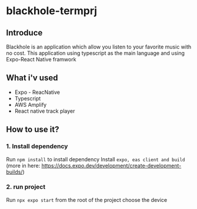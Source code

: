 # blackhole-termprj
## Introduce
 Blackhole is an application which allow you listen to your favorite music with no cost. This application using typescript as the main language and using Expo-React Native framwork
## What i'v used
- Expo - ReacNative
- Typescript
- AWS Amplify
- React native track player
## How to use it?
### 1. Install dependency
Run ```npm install``` to install dependency
Install `expo, eas client and build` (more in here: https://docs.expo.dev/development/create-development-builds/)
### 2. run project
Run ```npx expo start``` from the root of the project
choose the device

